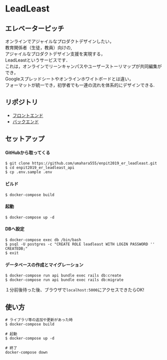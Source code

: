 # LeadLeast

## エレベーターピッチ

オンラインでアジャイルなプロダクトデザインしたい，  
教育関係者（生徒，教員）向けの,  
アジャイルなプロダクトデザイン支援を実現する，  
LeadLeastというサービスです．  
これは，オンラインでリーンキャンパスやユーザーストーリマップが共同編集ができ，  
Googleスプレッドシートやオンラインホワイトボードとは違い，  
フォーマットが統一でき，初学者でも一連の流れを体系的にデザインできる.  

## リポジトリ

- [フロントエンド](https://github.com/umahara555/enpit2019_er_leadleast_front)
- [バックエンド](https://github.com/umahara555/enpit2019_er_leadleast_api)

## セットアップ

#### GitHubから取ってくる

```
$ git clone https://github.com/umahara555/enpit2019_er_leadleast.git
$ cd enpit2019_er_leadleast_api
$ cp .env.sample .env
```

#### ビルド
```
$ docker-compose build
```

#### 起動
```
$ docker-compose up -d
```

#### DBへ設定
```
$ docker-compose exec db /bin/bash
$ psql -U postgres -c "CREATE ROLE leadleast WITH LOGIN PASSWORD '' CREATEDB;"
$ exit
```

#### データベースの作成とマイグレーション
```
$ docker-compose run api bundle exec rails db:create
$ docker-compose run api bundle exec rails db:migrate
```

１分前後待った後、ブラウザで`localhost:5000`にアクセスできたらOK!

## 使い方

```
# ライブラリ等の追加や更新があった時
$ docker-compose build

# 起動
$ docker-compose up -d

# 終了
docker-compose down
```

